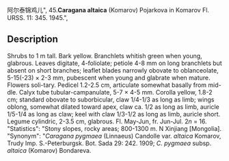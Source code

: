 阿尔泰锦鸡儿",
45.**Caragana altaica** (Komarov) Pojarkova in Komarov Fl. URSS. 11: 345. 1945.",

## Description
Shrubs to 1 m tall. Bark yellow. Branchlets whitish green when young, glabrous. Leaves digitate, 4-foliolate; petiole 4-8 mm on long branchlets but absent on short branches; leaflet blades narrowly obovate to oblanceolate, 5-15(-23) × 2-3 mm, pubescent when young and glabrate when mature. Flowers soli-tary. Pedicel 1.2-2.5 cm, articulate somewhat basally from mid-dle. Calyx tube tubular-campanulate, 5-7 × 4-5 mm. Corolla yellow, 1.8-2 cm; standard obovate to suborbicular, claw 1/4-1/3 as long as limb; wings oblong, somewhat dilated toward apex, claw ca. 1/2 as long as limb, auricle 1/5-1/4 as long as claw; keel with claw 1/3-1/2 as long as limb, auricle short. Legume cylindric, 2-3.5 cm, glabrous. Fl. May-Jun, fr. Jun-Jul. 2*n* = 16.
  "Statistics": "Stony slopes, rocky areas; 800-1300 m. N Xinjiang [Mongolia].
  "Synonym": "*Caragana pygmaea* (Linnaeus) Candolle var. *altaica* Komarov, Trudy Imp. S.-Peterburgsk. Bot. Sada 29: 242. 1909; *C. pygmaea* subsp. *altaica* (Komarov) Bondareva.
